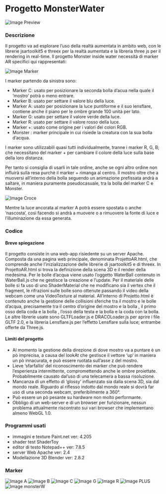 # Progetto MonsterWater
	
![Image Preview](/imageRD/fina.png)
	
### Descrizione

Il progetto va ad esplorare l’uso della realtà aumentata in ambito web, con le librerie jsartoolkit5 e threex per la realtà aumentata e la libreria three js per il rendering in real-time. Il progetto Monster inside water necessità di marker AR specifici qui rappresentati:

![Image Marker](/imageRD/marker.png)

I marker partendo da sinistra sono:
* Marker C: usato per posizionare la seconda bolla d’acua nella quale il ‘mostro‘ potrà o meno entrare.
* Marker B: usato per settare il valore blu della luce.
* Marker A: usato per posizionare la luce puntiforme e il suo lensflare, contiene anche il piano per le ombre grande 100 unità per lato.
* Marker G: usato per settare il valore verde della luce.
* Marker R: usato per settare il valore rosso della luce.
* Marker +: usato come origine per i valori dei colori RGB.
* Monster : marker principale in cui risiede la creatura con la sua bolla d’acqua.

I marker sono utilizzabili quasi tutti individualmente, tranne i marker R, G, B; che necessitano del marker + per cambiare il colore della luce sulla base della loro distanza.

Per tanto si consiglia di usarli in tale ordine, anche se ogni altro ordine non influirà sulla resa purchè il marker + rimanga al centro. Il mostro oltre che a muoversi all’interno della bolla seguendo un animazione prefissata andrà a saltare, in maniera puramente pseudocasuale, tra la bolla del marker C e Monster.

![Image Croce](/imageRD/rgb.png)

Mentre la luce ancorata al marker A potrà essere spostata o anche ‘nascosta‘, così facendo si andrà a muovere o a rimuovere la fonte di luce e l’illuminazione da essa generata.


### Codice

#### Breve spiegazione

Il progetto consiste in una web-app risiedente su un server Apache. Composta da una pagina web principale, denominata ProjettoAR.html, che comprende anche l’inizializzazione delle librerie di jsartoolkit5 e di threex. In ProjettoAR.html si trova la definizione della scena 3D e il render della medesima. Per le bolle d’acqua viene usato l’oggetto WaterBall contenuto in WaterBall.js che ne gestisce la creazione e l’update. Per il materiale delle bolle si fa uso di uno ShaderMaterial che ne modificano sia il vertex che il fragment, le rifrazioni sulle bolle sono ottenute passando il video della webcam come una VideoTexture al material. All’interno di Projetto.html è contenuto anche la gestione delle collisioni sferiche tra il mostro e le bolle d’acqua, precisamente tra il centro d’origine del mostro e la bolla , il primo osso della coda e la bolla , l’osso della testa e la bolla e la coda con la bolla. Le altre librerie usate sono GLTFLoader.js e DRACOLoader.js per aprire i file GLTF 2.0, e la libreria Lensflare.js per l’effetto Lensflare sulla luce; entrambe offerte da Three.js.

#### Limiti del progetto
* Al momento la gestione della direzione di dove mostro va a puntare è un pò imprecisa, a causa del lookAt che gestisce il vettore ‘up‘ in maniera un pò innacurata, e può essere ruotata sull’asse z del mostro.
* Lieve ‘sfarfallio‘ del riconoscimento dei marker che può rendere l’esperienza intermittente, compromettendo anche le ombre proiettate. Probabilmente causato dal’uso di una telecamera a bassa risoluzione.
* Mancanza di un effetto di ‘glossy‘ influenzato sia dalla scena 3D, sia dal mondo reale. Riguardo al riflesso indotto dal mondo reale si dovrà far uso di una seconda webcam, preferibilmente a 360°.
* Può essere un pò pesante su hardware non molto performante.
* Obbligo di un web-server e di un browser per funzionare, nessun problema attualmente riscontrato sui vari browser che implementano almeno WebGL 1.0.
 	
### Programmi usati

* immagini e texture Paint.net ver: 4.205  
* shader test ShaderToy	  
* editor di testo Notepad++ ver: 7.8.5 
* server Web Apache ver: 2.4  
* Modellazione 3D Blender ver: 2.8.2


### Marker

![Image A](/imageRD/letterA.png) ![Image B](/imageRD/letterB.png) ![Image C](/imageRD/letterC.png)
![Image G](/imageRD/letterG.png) ![Image R](/imageRD/letterR.png) ![Image PLUS](/imageRD/letterPLUS.png)
![Image monsterW](/imageRD/monsterW.png)
